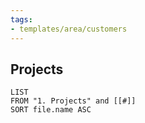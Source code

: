 ```yaml
---
tags:
- templates/area/customers
---
```


## Projects 
```dataview
LIST
FROM "1. Projects" and [[#]]
SORT file.name ASC
```